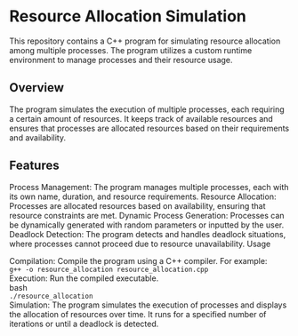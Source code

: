 # Resource Allocation Simulation

This repository contains a C++ program for simulating resource allocation among multiple processes. The program utilizes a custom runtime environment to manage processes and their resource usage.

## Overview

The program simulates the execution of multiple processes, each requiring a certain amount of resources. It keeps track of available resources and ensures that processes are allocated resources based on their requirements and availability.

## Features

Process Management: The program manages multiple processes, each with its own name, duration, and resource requirements.
Resource Allocation: Processes are allocated resources based on availability, ensuring that resource constraints are met.
Dynamic Process Generation: Processes can be dynamically generated with random parameters or inputted by the user.
Deadlock Detection: The program detects and handles deadlock situations, where processes cannot proceed due to resource unavailability.
Usage

Compilation: Compile the program using a C++ compiler. For example:  
`g++ -o resource_allocation resource_allocation.cpp`  
Execution: Run the compiled executable.  
bash  
`./resource_allocation`  
Simulation: The program simulates the execution of processes and displays the allocation of resources over time. It runs for a specified number of iterations or until a deadlock is detected.
